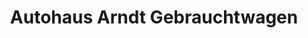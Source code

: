 ---
title: "Autohaus Arndt Gebrauchtwagen"
url: /goerlitz/autohaus-arndt-gebrauchtwagen/
shop: Autohaus
---